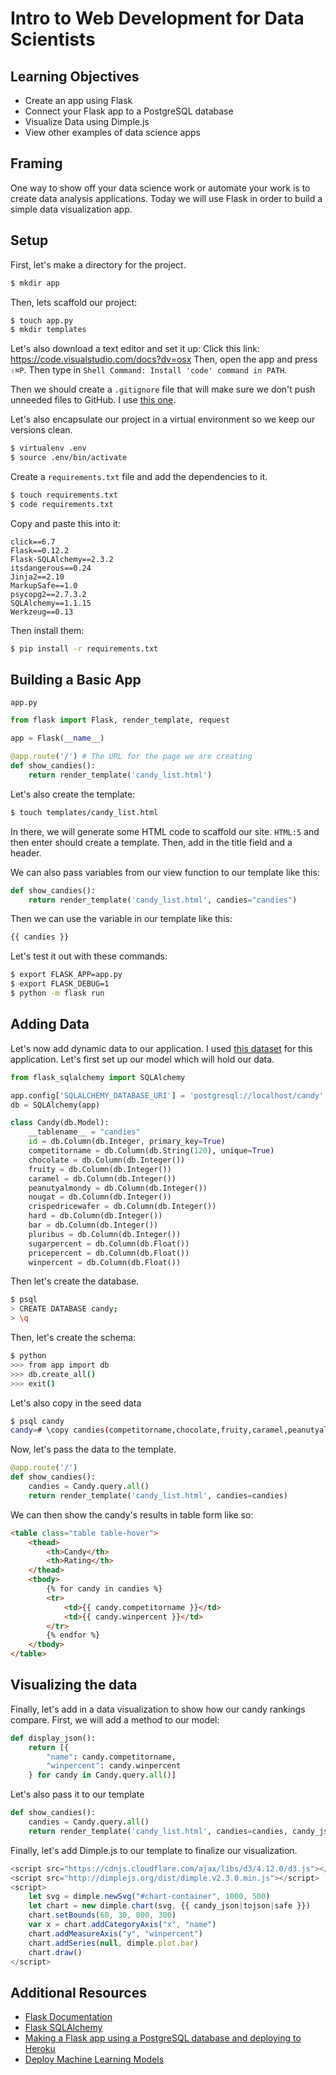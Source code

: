 # Intro to Web Development for Data Scientists

## Learning Objectives
* Create an app using Flask
* Connect your Flask app to a PostgreSQL database
* Visualize Data using Dimple.js
* View other examples of data science apps

## Framing
One way to show off your data science work or automate your work is to create data analysis applications. Today we will use Flask in order to build a simple data visualization app.

## Setup

First, let's make a directory for the project.
```bash
$ mkdir app
```
Then, lets scaffold our project:
```bash
$ touch app.py
$ mkdir templates
```
Let's also download a text editor and set it up:
Click this link: https://code.visualstudio.com/docs?dv=osx
Then, open the app and press `⇧⌘P`. Then type in `Shell Command: Install 'code' command in PATH`.

Then we should create a `.gitignore` file that will make sure we don't push unneeded files to GitHub. I use [this one](https://github.com/github/gitignore/blob/master/Python.gitignore).

Let's also encapsulate our project in a virtual environment so we keep our versions clean.
```bash
$ virtualenv .env
$ source .env/bin/activate
```
Create a `requirements.txt` file and add the dependencies to it.
```bash
$ touch requirements.txt
$ code requirements.txt
```
Copy and paste this into it:
```
click==6.7
Flask==0.12.2
Flask-SQLAlchemy==2.3.2
itsdangerous==0.24
Jinja2==2.10
MarkupSafe==1.0
psycopg2==2.7.3.2
SQLAlchemy==1.1.15
Werkzeug==0.13
```
Then install them:
```bash
$ pip install -r requirements.txt
```

## Building a Basic App
`app.py`
```py
from flask import Flask, render_template, request

app = Flask(__name__)

@app.route('/') # The URL for the page we are creating
def show_candies():
    return render_template('candy_list.html')
```

Let's also create the template:
```bash
$ touch templates/candy_list.html
``` 
In there, we will generate some HTML code to scaffold our site.
`HTML:5` and then enter should create a template.
Then, add in the title field and a header.

We can also pass variables from our view function to our template like this:
```py
def show_candies():
    return render_template('candy_list.html', candies="candies")
```
Then we can use the variable in our template like this:
```html
{{ candies }}
```

Let's test it out with these commands:
```bash
$ export FLASK_APP=app.py
$ export FLASK_DEBUG=1
$ python -m flask run
```

## Adding Data
Let's now add dynamic data to our application. I used [this dataset](https://raw.githubusercontent.com/fivethirtyeight/data/master/candy-power-ranking/candy-data.csv) for this application. Let's first set up our model which will hold our data.

```py
from flask_sqlalchemy import SQLAlchemy

app.config['SQLALCHEMY_DATABASE_URI'] = 'postgresql://localhost/candy'
db = SQLAlchemy(app)

class Candy(db.Model):
    __tablename__ = "candies"
    id = db.Column(db.Integer, primary_key=True)
    competitorname = db.Column(db.String(120), unique=True)
    chocolate = db.Column(db.Integer())
    fruity = db.Column(db.Integer())
    caramel = db.Column(db.Integer())
    peanutyalmondy = db.Column(db.Integer())
    nougat = db.Column(db.Integer())
    crispedricewafer = db.Column(db.Integer())
    hard = db.Column(db.Integer())
    bar = db.Column(db.Integer())
    pluribus = db.Column(db.Integer())
    sugarpercent = db.Column(db.Float())
    pricepercent = db.Column(db.Float())
    winpercent = db.Column(db.Float())
```

Then let's create the database.
```bash
$ psql
> CREATE DATABASE candy;
> \q
```
Then, let's create the schema:
```bash
$ python
>>> from app import db
>>> db.create_all()
>>> exit()
```
Let's also copy in the seed data
```bash
$ psql candy
candy=# \copy candies(competitorname,chocolate,fruity,caramel,peanutyalmondy,nougat,crispedricewafer,hard,bar,pluribus,sugarpercent,pricepercent,winpercent) FROM '../data.csv' DELIMITER ',' CSV HEADER;
```
Now, let's pass the data to the template.

```py
@app.route('/')
def show_candies():
    candies = Candy.query.all()
    return render_template('candy_list.html', candies=candies)
```
We can then show the candy's results in table form like so:

```html
<table class="table table-hover">
    <thead>
        <th>Candy</th>
        <th>Rating</th>
    </thead>
    <tbody>
        {% for candy in candies %}
        <tr>
            <td>{{ candy.competitorname }}</td>
            <td>{{ candy.winpercent }}</td>
        </tr>
        {% endfor %}
    </tbody>
</table>
```

## Visualizing the data
Finally, let's add in a data visualization to show how our candy rankings compare. First, we will add a method to our model:
```py
def display_json():
    return [{
        "name": candy.competitorname,
        "winpercent": candy.winpercent
    } for candy in Candy.query.all()]
```
Let's also pass it to our template
```py
def show_candies():
    candies = Candy.query.all()
    return render_template('candy_list.html', candies=candies, candy_json=Candy.display_json())
```
Finally, let's add Dimple.js to our template to finalize our visualization.
```js
<script src="https://cdnjs.cloudflare.com/ajax/libs/d3/4.12.0/d3.js"></script>
<script src="http://dimplejs.org/dist/dimple.v2.3.0.min.js"></script>
<script>
    let svg = dimple.newSvg("#chart-container", 1000, 500)
    let chart = new dimple.chart(svg, {{ candy_json|tojson|safe }})
    chart.setBounds(60, 30, 800, 300)
    var x = chart.addCategoryAxis("x", "name")
    chart.addMeasureAxis("y", "winpercent")
    chart.addSeries(null, dimple.plot.bar)
    chart.draw()
</script>          
```

## Additional Resources
* [Flask Documentation](http://flask.pocoo.org/docs/0.12/)
* [Flask SQLAlchemy](http://flask-sqlalchemy.pocoo.org/2.3/queries/)
* [Making a Flask app using a PostgreSQL database and deploying to Heroku](http://blog.sahildiwan.com/posts/flask-and-postgresql-app-deployed-on-heroku/)
* [Deploy Machine Learning Models](https://www.analyticsvidhya.com/blog/2017/09/machine-learning-models-as-apis-using-flask/)
